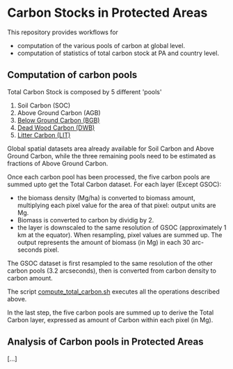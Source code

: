 # Carbon Stocks in Protected Areas

This repository provides workflows for 
-  computation of the various pools of carbon at global level. 
-  computation of statistics of total carbon stock at PA and country level.

## Computation of carbon pools

Total Carbon Stock is composed by 5 different 'pools'
1. Soil Carbon (SOC)
2. Above Ground Carbon (AGB)
3. [Below Ground Carbon (BGB)](/bgb_processing)
4. [Dead Wood Carbon (DWB)](/dwb_lit_processing)
5. [Litter Carbon (LIT)](/dwb_lit_processing)

Global spatial datasets area already available for Soil Carbon and Above Ground Carbon, while the three remaining pools need to be estimated as fractions of Above Ground Carbon.  

Once each carbon pool has been processed, the five carbon pools are summed upto get the Total Carbon dataset.
For each layer (Except GSOC):
- the biomass density (Mg/ha) is converted to biomass amount, multiplying each pixel value for the area of that pixel: output units are Mg.  
- Biomass is converted to carbon by dividig by 2.
- the layer is downscaled to the same resolution of GSOC (approximately 1 km at the equator). When resampling, pixel values are summed up. The output represents the amount of biomass (in Mg) in each 30 arc-seconds pixel.  

The GSOC dataset is first resampled to the same resolution of the other carbon pools (3.2 arcseconds), then is converted from carbon density to carbon amount.

The script [compute_total_carbon.sh](./compute_total_carbon.sh) executes all the operations described above.  

In the last step, the five carbon pools are summed up to derive the Total Carbon layer, expressed as amount of Carbon within each pixel (in Mg).  

## Analysis of Carbon pools in Protected Areas

[...]


